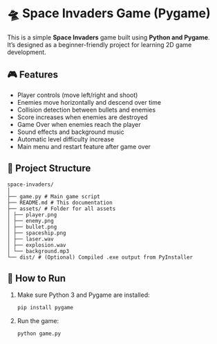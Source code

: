 # 🛸 Space Invaders Game (Pygame)

This is a simple **Space Invaders** game built using **Python and Pygame**.  
It’s designed as a beginner-friendly project for learning 2D game development.

## 🎮 Features

- Player controls (move left/right and shoot)
- Enemies move horizontally and descend over time
- Collision detection between bullets and enemies
- Score increases when enemies are destroyed
- Game Over when enemies reach the player
- Sound effects and background music
- Automatic level difficulty increase
- Main menu and restart feature after game over

## 📁 Project Structure
```
space-invaders/
│
├── game.py # Main game script
├── README.md # This documentation
├── assets/ # Folder for all assets
│ ├── player.png
│ ├── enemy.png
│ ├── bullet.png
│ ├── spaceship.png
│ ├── laser.wav
│ ├── explosion.wav
│ └── background.mp3
└── dist/ # (Optional) Compiled .exe output from PyInstaller
```

## 🚀 How to Run

1. Make sure Python 3 and Pygame are installed:
   ```bash
   pip install pygame

2. Run the game:
    ```
    python game.py